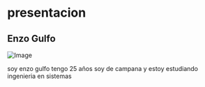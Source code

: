 # presentacion
## Enzo Gulfo

![Image](https://github.com/user-attachments/assets/8e95eda7-9dab-4639-9013-b56e53d47ba3)

soy enzo gulfo tengo 25 años soy de campana y estoy estudiando ingenieria en sistemas

